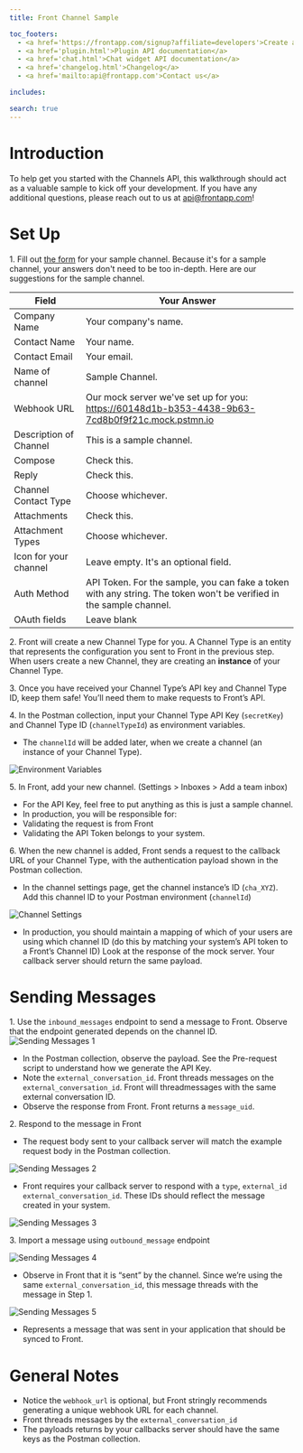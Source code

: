 ```yaml
---
title: Front Channel Sample

toc_footers:
  - <a href='https://frontapp.com/signup?affiliate=developers'>Create a developer account</a>
  - <a href='plugin.html'>Plugin API documentation</a>
  - <a href='chat.html'>Chat widget API documentation</a>
  - <a href='changelog.html'>Changelog</a>
  - <a href='mailto:api@frontapp.com'>Contact us</a>

includes:

search: true
---
```


# Introduction

To help get you started with the Channels API, this walkthrough should act as a valuable sample to kick off your development. If you have any additional questions, please reach out to us at api@frontapp.com!

# Set Up

1\. Fill out [the form](https://airtable.com/shrNsQye44FDJGbDE) for your sample channel. Because it's for a sample channel, your answers don't need to be too in-depth. Here are our suggestions for the sample channel. 

Field | Your Answer
------|------------
Company Name | Your company's name.
Contact Name | Your name.
Contact Email | Your email.
Name of channel | Sample Channel.
Webhook URL | Our mock server we've set up for you: <br>https://60148d1b-b353-4438-9b63-7cd8b0f9f21c.mock.pstmn.io
Description of Channel | This is a sample channel.
Compose | Check this.
Reply | Check this.
Channel Contact Type | Choose whichever.
Attachments | Check this.
Attachment Types | Choose whichever. 
Icon for your channel | Leave empty. It's an optional field.
Auth Method | API Token. For the sample, you can fake a token with any string. The token won't be verified in the sample channel. 
OAuth fields | Leave blank


2\. Front will create a new Channel Type for you. A Channel Type is an entity that represents the configuration you sent to Front in the previous step. When users create a new Channel, they are creating an **instance** of your Channel Type.

3\. Once you have received your Channel Type’s API key and Channel Type ID, keep them safe! You’ll need them to make requests to Front’s API.

4\. In the Postman collection, input your Channel Type API Key (`secretKey`) and Channel Type ID (`channelTypeId`) as environment variables. 

 - The `channelId` will be added later, when we create a channel (an instance of your Channel Type).

![Environment Variables](env-vars.png)

5\. In Front, add your new channel. (Settings > Inboxes > Add a team inbox)

 - For the API Key, feel free to put anything as this is just a sample channel.
 - In production, you will be responsible for:
  - Validating the request is from Front
  - Validating the API Token belongs to your system.

6\. When the new channel is added, Front sends a request to the callback URL of your Channel Type, with the authentication payload shown in the Postman collection.

 - In the channel settings page, get the channel instance’s ID (`cha_XYZ`). Add this channel ID to your Postman environment (`channelId`)

 ![Channel Settings](channel-settings.png)

 - In production, you should maintain a mapping of which of your users are using which channel ID (do this by matching your system’s API token to a Front’s Channel ID)
Look at the response of the mock server. Your callback server should return the same payload.



# Sending Messages

1\. Use the `inbound_messages` endpoint to send a message to Front. Observe that the endpoint generated depends on the channel ID.
![Sending Messages 1](sending-messages-1.png)

- In the Postman collection, observe the payload. See the Pre-request script to understand how we generate the API Key.
- Note the  `external_conversation_id`. Front threads messages on the `external_conversation_id`. Front will threadmessages with the same external conversation ID.
- Observe the response from Front. Front returns a `message_uid`.

2\. Respond to the message in Front
 - The request body sent to your callback server will match the example request body in the Postman collection.

![Sending Messages 2](sending-messages-2.png)

- Front requires your callback server to respond with a `type`, `external_id` `external_conversation_id`. These IDs should reflect the message created in your system.

![Sending Messages 3](sending-messages-3.png)

3\. Import a message using `outbound_message` endpoint

![Sending Messages 4](sending-messages-4.png)

- Observe in Front that it is “sent” by the channel. Since we’re using the same `external_conversation_id`, this message threads with the message in Step 1.

![Sending Messages 5](sending-messages-5.png)

- Represents a message that was sent in your application that should be synced to Front.


# General Notes
- Notice the `webhook_url` is optional, but Front stringly recommends generating a unique webhook URL for each channel. 
- Front threads messages by the `external_conversation_id`
- The payloads returns by your callbacks server should have the same keys as the Postman collection.





